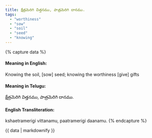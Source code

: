 ```yaml
---
title: క్షేత్రమెరిగి విత్తనము, పాత్రమెరిగి దానము.
tags:
  - "worthiness"
  - "sow"
  - "soil"
  - "seed"
  - "knowing"
---
```


{% capture data %}
#### Meaning in English:
Knowing the soil, [sow] seed; knowing the worthiness [give] gifts

#### Meaning in Telugu:
క్షేత్రమెరిగి విత్తనము, పాత్రమెరిగి దానము.

#### English Transliteration:
kshaetramerigi vittanamu, paatramerigi daanamu.
{% endcapture %}

<div class="notice">{{ data | markdownify }}</div>

